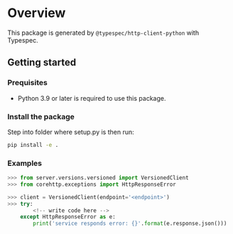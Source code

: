 # Overview

This package is generated by `@typespec/http-client-python` with Typespec.

## Getting started

### Prequisites

- Python 3.9 or later is required to use this package.

### Install the package

Step into folder where setup.py is then run:

```bash
pip install -e .
```

### Examples

```python
>>> from server.versions.versioned import VersionedClient
>>> from corehttp.exceptions import HttpResponseError

>>> client = VersionedClient(endpoint='<endpoint>')
>>> try:
        <!-- write code here -->
    except HttpResponseError as e:
        print('service responds error: {}'.format(e.response.json()))
```
